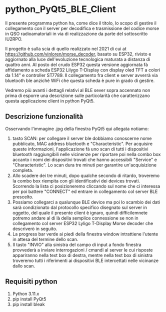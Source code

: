 # python_PyQt5_BLE_Client
Il presente programma python ha, come dice il titolo, lo scopo di gestire il collegamento con il server per decodifica e trasmissione del codice morse in QSO radioamatoriali in via di realizzazione da parte del sottoscritto IU2RPO.

Il progetto è sulla scia di quello realizzato nel 2021 di cui at https://github.com/vinloren/morse_decoder, basato su ESP32, rivisto e aggiornato alla luce dell'evoluzione tecnologica maturata a distanza di quattro anni. Al posto del crudo ESP32 questa versione aggiornata fà affidamento a scheda ESP32 Lilygo T-Display con display oled TFT a colori da 1.14" e controller ST7789. Il collegamento fra client e server avverrà via bluetooth ble anziché WiFi che questa scheda è pure in grado di gestire.

Vedremo più avanti i dettagli relativi al BLE sever sopra accennato non prima di esporre una descrizione sulle particolarità che caratterizzano questa applicazione client in python PyQt5.

## Descrizione funzionalità
Osservando l'immagine .jpg della finestra PyQt5 qui allegata notiamo:
1) tasto SCAN: per collegare il server ble dobbiamo conoscerne nome pubblicato, MAC address bluetooth e "Characteristic". Per acquisire queste informazioni, l'applicazione fà uno scan di tutti i dispositivi bluetooth raggiungibili nelle vicinenze per riportare poi nella combo box accanto i nomi dei dispositivi trovati che hanno accessibili "Service" e "Characteristic". Lo scan dura tre minuti per garantire un'acquisizione completa.
2) Allo scadere dei tre minuti, dopo qualche secondo di ritardo, troveremo la combo box riempita con gli identificativi dei devices trovati. Scorrendo la lista ci posizioneremo cliccando sul nome che ci interessa per poi battere "CONNECT" ed entrare in collegamento col server BLE prescelto.
3) Possiamo collegarci a qualunque BLE device ma poi lo scambio dei dati sarà condizionato dal protocollo specifico disegnato sul server in oggetto, del quale il presente client è ignaro, quindi difficilemnete potremo andare al di là della semplice connessione se non in collegamento col server ESP32 Lyligo T-Display Morse decoder che descriverò in seguito.
4) La progress bar verde ai piedi della finestra window intrattiene l'utente in attesa del termine dello scan.
5) Il tasto "INVIO" alla sinistra del campo di input a fondo finestra provvederà a inviare interrogazioni / cmandi al server le cui risposte appariranno nella text box di destra, mentre nella text box di sinistra troveremo tutti i riferimenti ai dispositivi BLE intercettati nelle vicinanze dallo scan.

## Requisiti python
1) Python 3.11.x
2) pip install PyQt5
3) pip install bleak


